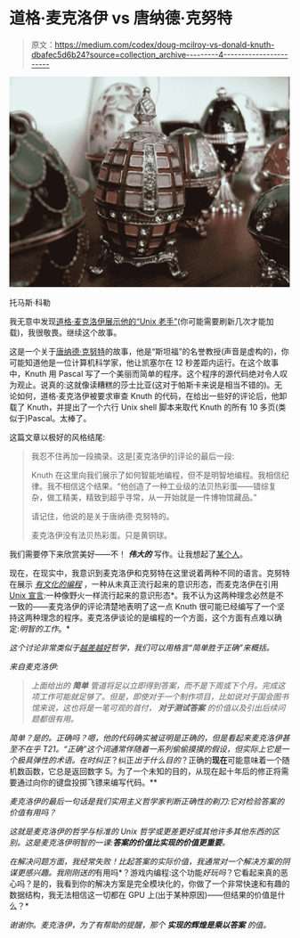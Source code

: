 # 道格·麦克洛伊 vs 唐纳德·克努特

> 原文：<https://medium.com/codex/doug-mcilroy-vs-donald-knuth-dbafec5d6b24?source=collection_archive---------4----------------------->

![](img/99699a836d8e337e164571730cf2b621.png)

托马斯·科勒

我无意中发现[道格·麦克洛伊展示他的“Unix 老手”](http://www.leancrew.com/all-this/2011/12/more-shell-less-egg/)(你可能需要刷新几次才能加载)，我很敬畏。继续这个故事。

这是一个关于[唐纳德·克努特](https://www-cs-faculty.stanford.edu/~knuth/)的故事，他是“斯坦福”的名誉教授(声音是虚构的)，你可能知道他是一位计算机科学家，他让凯塞尔在 12 秒差距内运行。在这个故事中，Knuth 用 Pascal 写了一个美丽而简单的程序。这个程序的源代码绝对令人叹为观止。说真的:这就像读糟糕的莎士比亚(这对于帕斯卡来说是相当不错的)。无论如何，道格·麦克洛伊被要求审查 Knuth 的代码，在给出一些好的评论后，他卸载了 Knuth，并提出了一个六行 Unix shell 脚本来取代 Knuth 的所有 10 多页(类似于)Pascal。太棒了。

这篇文章以极好的风格结尾:

> 我忍不住再加一段摘录。这是[麦克洛伊的]评论的最后一段:
> 
> Knuth 在这里向我们展示了如何智能地编程，但不是明智地编程。我相信纪律。我不相信这个结果。“他创造了一种工业级的法贝热彩蛋——错综复杂，做工精美，精致到超乎寻常，从一开始就是一件博物馆藏品。”
> 
> 请记住，他说的是关于唐纳德·克努特的。
> 
> 麦克洛伊没有法贝热彩蛋。只是黄铜球。

我们需要停下来欣赏美好——不！ ***伟大的*** 写作。让我想起了[某个人](https://thegoldenmule.medium.com/)。

现在，在现实中，我意识到麦克洛伊和克努特在这里说着两种不同的语言。克努特在展示 [*有文化的编程*](http://en.wikipedia.org/wiki/Literate_programming) ，一种从未真正流行起来的意识形态，而麦克洛伊在引用 [Unix 宣言](http://en.wikipedia.org/wiki/Unix_philosophy):一种像野火一样流行起来的意识形态*。我不认为这两种理念必然是不一致的——麦克洛伊的评论清楚地表明了这一点 Knuth 很可能已经编写了一个坚持这两种理念的程序。麦克洛伊谈论的是编程的一个方面，这个方面有点难以确定:*明智的工作*。*

*这个讨论非常类似于[越差越好](http://dreamsongs.com/RiseOfWorseIsBetter.html)哲学，我们可以用格言“简单胜于正确”来概括。*

*来自麦克洛伊:*

> *上面给出的 ***简单*** 管道将足以立即得到答案，而不是下周或下个月。完成这项工作可能就足够了。但是，即使对于一个制作项目，比如说对于国会图书馆来说，这也将是一笔可观的首付， ***对于测试答案*** 的价值以及引出后续问题都很有用。*

*简单？是的。正确吗？嗯，他的代码确实被证明是正确的，但是看起来麦克洛伊甚至不在乎 T21。“正确”这个词通常伴随着一系列偷偷摸摸的假设，但实际上它是一个极具弹性的术语。在时纠正*？纠正*出于什么目的*？正确的**现在**可能意味着一个随机数函数，它总是返回数字 5。为了一个未知的目的，从现在起十年后的修正将需要通过向你的键盘投掷飞镖来编写代码。**

*麦克洛伊的最后一句话是我们实用主义哲学家判断正确性的剃刀:它对检验答案的价值有用吗？*

*这就是麦克洛伊的哲学与标准的 Unix 哲学或更差更好或其他许多其他东西的区别。这是麦克洛伊明智的一课:**答案的价值比实现的价值更重要**。*

*在解决问题方面，我经常失败！比起答案的实际价值，我通常对一个解决方案的阴谋更感兴趣。我刚刚送的*有用吗*？游戏内编程:这个功能*好玩吗*？它看起来真的恶心吗？是的，我看到你的解决方案是完全模块化的，你做了一个非常快速和有趣的数据结构，我无法相信这一切都在 GPU 上(出于某种原因)——但结果的价值是什么？*

*谢谢你。麦克洛伊，为了有帮助的提醒，那个 ***实现的辉煌是乘以答案*** 的值。*